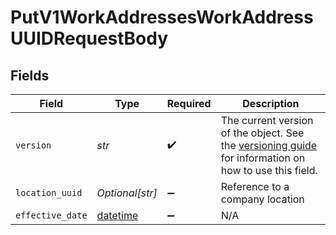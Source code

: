 # PutV1WorkAddressesWorkAddressUUIDRequestBody


## Fields

| Field                                                                                                                                                                         | Type                                                                                                                                                                          | Required                                                                                                                                                                      | Description                                                                                                                                                                   |
| ----------------------------------------------------------------------------------------------------------------------------------------------------------------------------- | ----------------------------------------------------------------------------------------------------------------------------------------------------------------------------- | ----------------------------------------------------------------------------------------------------------------------------------------------------------------------------- | ----------------------------------------------------------------------------------------------------------------------------------------------------------------------------- |
| `version`                                                                                                                                                                     | *str*                                                                                                                                                                         | :heavy_check_mark:                                                                                                                                                            | The current version of the object. See the [versioning guide](https://docs.gusto.com/embedded-payroll/docs/versioning#object-layer) for information on how to use this field. |
| `location_uuid`                                                                                                                                                               | *Optional[str]*                                                                                                                                                               | :heavy_minus_sign:                                                                                                                                                            | Reference to a company location                                                                                                                                               |
| `effective_date`                                                                                                                                                              | [datetime](https://docs.python.org/3/library/datetime.html#datetime-objects)                                                                                                  | :heavy_minus_sign:                                                                                                                                                            | N/A                                                                                                                                                                           |